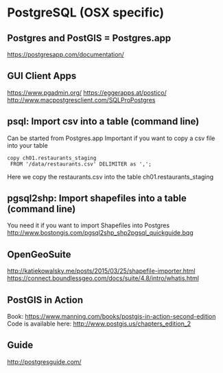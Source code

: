 # PostgreSQL (OSX specific)

## Postgres and PostGIS = Postgres.app
https://postgresapp.com/documentation/

## GUI Client Apps
https://www.pgadmin.org/
https://eggerapps.at/postico/
http://www.macpostgresclient.com/SQLProPostgres

## psql: Import csv into a table (command line)
Can be started from Postgres.app
Important if you want to copy a csv file into your table

```
copy ch01.restaurants_staging
 FROM '/data/restaurants.csv' DELIMITER as ',';
```
Here we copy the restaurants.csv into the table ch01.restaurants_staging       


## pgsql2shp: Import shapefiles into a table (command line)
You need it if you want to import Shapefiles into Postgres           
http://www.bostongis.com/pgsql2shp_shp2pgsql_quickguide.bqg        


## OpenGeoSuite
http://katiekowalsky.me/posts/2015/03/25/shapefile-importer.html
https://connect.boundlessgeo.com/docs/suite/4.8/intro/whatis.html


## PostGIS in Action
Book: https://www.manning.com/books/postgis-in-action-second-edition          
Code is available here: http://www.postgis.us/chapters_edition_2       

## Guide
http://postgresguide.com/


